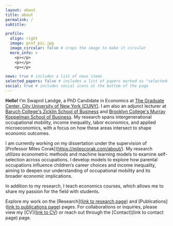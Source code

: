 ```yaml
---
layout: about
title: about
permalink: /
subtitle: 

profile:
  align: right
  image: prof_pic.jpg
  image_circular: false # crops the image to make it circular
  more_info: >
    <p></p>
    <p></p>
    <p></p>

news: true # includes a list of news items
selected_papers: false # includes a list of papers marked as "selected={true}"
social: true # includes social icons at the bottom of the page
---
```


<a><strong>Hello!</strong></a> I’m Swapnil Landge, a PhD Candidate in Economics at [The Graduate Center, City University of New York (CUNY)](https://www.gc.cuny.edu/). I am also an adjunct lecturer at [Baruch College's Zicklin School of Business](https://www.baruch.cuny.edu/) and [Brooklyn College's Murray Koppelman School of Business](https://www.brooklyn.edu/). My research spans intergenerational occupational mobility, income inequality, labor economics, and applied microeconomics, with a focus on how these areas intersect to shape economic outcomes.

I am currently working on my dissertation under the supervision of [Professor Miles Corak[(https://milescorak.com/about/). My research utilizes econometric methods and machine learning models to examine self-selection across occupations. I develop models to explore how parental occupations influence children’s career choices and income inequality, aiming to deepen our understanding of occupational mobility and its broader economic implications.

In addition to my research, I teach economics courses, which allows me to share my passion for the field with students.

Explore my work on the [Research]([link to research page](https://snlandge.github.io/projects/)) and [Publications]([link to publications page](https://snlandge.github.io/publications/)) pages. For collaborations or inquiries, please view my [CV]([link to CV](https://snlandge.github.io/cv/)) or reach out through the [Contact](link to contact page) page.


